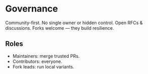# Governance

Community-first.
No single owner or hidden control.
Open RFCs & discussions.
Forks welcome — they build resilience.

## Roles
- Maintainers: merge trusted PRs.
- Contributors: everyone.
- Fork leads: run local variants.
